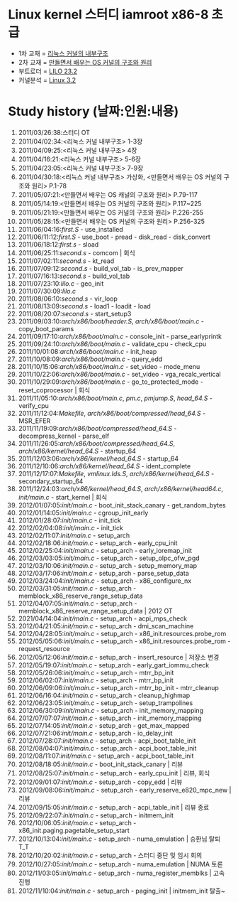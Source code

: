 Linux kernel 스터디 iamroot x86-8 초급
========================================
* 1차 교재 = [리눅스 커널의 내부구조](http://www.yes24.com/24/goods/3080849)
* 2차 교재 = [만들면서 배우는 OS 커널의 구조와 원리](http://www.yes24.com/24/goods/1469757)
* 부트로더 = [LILO 23.2](http://code.google.com/p/linx86study8-lilo232)
* 커널분석 = [Linux 3.2](https://github.com/x86-8/linux-3.2.git)

Study history (날짜:인원:내용)
==============================
01. 2011/03/26:38:스터디 OT
02. 2011/04/02:34:<리눅스 커널 내부구조> 1-3장
03. 2011/04/09:25:<리눅스 커널 내부구조> 4장
04. 2011/04/16:21:<리눅스 커널 내부구조> 5-6장
05. 2011/04/23:05:<리눅스 커널 내부구조> 7-9장
06. 2011/04/30:18:<리눅스 커널 내부구조> 가상화, <만들면서 배우는 OS 커널의 구조와 원리> P.1-78
07. 2011/05/07:21:<만들면서 배우는 OS 캐널의 구조와 원리> P.79-117
08. 2011/05/14:19:<만들면서 배우는 OS 커널의 구조와 원리> P.117~225
09. 2011/05/21:19:<만들면서 배우는 OS 커널의 구조와 원리> P.226-255
10. 2011/05/28:15:<만들면서 배우는 OS 커널의 구조와 원리> P.256-325
11. 2011/06/04:16:*first.S* - use_installed
12. 2011/06/11:12:*first.S* - use_boot - pread - disk_read - disk_convert
13. 2011/06/18:12:*first.s* - sload
14. 2011/06/25:11:*second.s* - comcom | 회식
15. 2011/07/02:11:*second.s* - kt_read
16. 2011/07/09:12:*second.s* - build_vol_tab - is_prev_mapper
17. 2011/07/16:13:*second.s* - build_vol_tab
18. 2011/07/23:10:*lilo.c* - geo_init
19. 2011/07/30:09:*lilo.c*
20. 2011/08/06:10:*second.s* - vir_loop
21. 2011/08/13:09:*second.s* - load1 - loadit - load
22. 2011/08/20:07:*second.s* - start_setup3
23. 2011/09/03:10:*arch/x86/boot/header.S*, *arch/x86/boot/main.c* - copy_boot_params
24. 2011/09/17:10:*arch/x86/boot/main.c* - console_init - parse_earlyprintk
25. 2011/09/24:10:*arch/x86/boot/main.c* - validate_cpu - check_cpu
26. 2011/10/01:08:*arch/x86/boot/main.c* - init_heap
27. 2011/10/08:09:*arch/x86/boot/main.c* - query_edd
28. 2011/10/15:06:*arch/x86/boot/main.c* - set_video - mode_menu
29. 2011/10/22:06:*arch/x86/boot/main.c* - set_video - vga_recalc_vertical
30. 2011/10/29:09:*arch/x86/boot/main.c* - go_to_protected_mode - reset_coprocessor | 회식
31. 2011/11/05:10:*arch/x86/boot/main.c*, *pm.c*, *pmjump.S*, *head_64.S* - verify_cpu
32. 2011/11/12:04:*Makefile*, *arch/x86/boot/compressed/head_64.S* - MSR_EFER
33. 2011/11/19:09:*arch/x86/boot/compressed/head_64.S* - decompress_kernel - parse_elf
34. 2011/11/26:05:*arch/x86/boot/compressed/head_64.S*, *arch/x86/kernel/head_64.S* - startup_64
35. 2011/12/03:06:*arch/x86/kernel/head_64.S* - startup_64
36. 2011/12/10:06:*arch/x86/kernel/head_64.S* - ident_complete
37. 2011/12/17:07:*Makefile*, *vmlinux.lds.S*, *arch/x86/kernel/head_64.S* - secondary_startup_64
38. 2011/12/24:03:*arch/x86/kernel/head_64.S*, *arch/x86/kernel/head64.c*, *init/main.c* - start_kernel | 회식
39. 2012/01/07:05:*init/main.c* - boot_init_stack_canary - get_random_bytes
40. 2012/01/14:05:*init/main.c* - cgroup_init_early
41. 2012/01/28:07:*init/main.c* - init_tick
42. 2012/02/04:08:*init/main.c* - init_tick
43. 2012/02/11:07:*init/main.c* - setup_arch
44. 2012/02/18:06:*init/main.c* - setup_arch - early_cpu_init
45. 2012/02/25:04:*init/main.c* - setup_arch - early_ioremap_init
46. 2012/03/03:05:*init/main.c* - setup_arch - setup_olpc_ofw_pgd
47. 2012/03/10:06:*init/main.c* - setup_arch - setup_memory_map
48. 2012/03/17:06:*init/main.c* - setup_arch - parse_setup_data
49. 2012/03/24:04:*init/main.c* - setup_arch - x86_configure_nx
50. 2012/03/31:05:*init/main.c* - setup_arch - memblock_x86_reserve_range_setup_data
51. 2012/04/07:05:*init/main.c* - setup_arch - memblock_x86_reserve_range_setup_data | 2012 OT
52. 2021/04/14:04:*init/main.c* - setup_arch - acpi_mps_check
53. 2012/04/21:05:*init/main.c* - setup_arch - dmi_scan_machine
54. 2012/04/28:05:*init/main.c* - setup_arch - x86_init.resources.probe_rom
55. 2012/05/05:06:*init/main.c* - setup_arch - x86_init.resources.probe_rom - request_resource
56. 2012/05/12:06:*init/main.c* - setup_arch - insert_resource | 저장소 변경
57. 2012/05/19:07:*init/main.c* - setup_arch - early_gart_iommu_check
58. 2012/05/26:06:*init/main.c* - setup_arch - mtrr_bp_init
59. 2012/06/02:07:*init/main.c* - setup_arch - mtrr_bp_init
60. 2012/06/09:06:*init/main.c* - setup_arch - mtrr_bp_init - mtrr_cleanup
61. 2012/06/16:04:*init/main.c* - setup_arch - cleanup_highmap
62. 2012/06/23:05:*init/main.c* - setup_arch - setup_trampolines
63. 2012/06/30:09:*init/main.c* - setup_arch - init_memory_mapping
64. 2012/07/07:07:*init/main.c* - setup_arch - init_memory_mapping
65. 2012/07/14:05:*init/main.c* - setup_arch - get_max_mapped
66. 2012/07/21:06:*init/main.c* - setup_arch - io_delay_init
67. 2012/07/28:07:*init/main.c* - setup_arch - acpi_boot_table_init
68. 2012/08/04:07:*init/main.c* - setup_arch - acpi_boot_table_init
69. 2012/08/11:07:*init/main.c* - setup_arch - acpi_boot_table_init
70. 2012/08/18:05:*init/main.c* - boot_init_stack_canary | 리뷰
71. 2012/08/25:07:*init/main.c* - setup_arch - early_cpu_init | 리뷰, 회식
72. 2012/09/01:07:*init/main.c* - setup_arch - copy_edd | 리뷰
73. 2012/09/08:06:*init/main.c* - setup_arch - early_reserve_e820_mpc_new | 리뷰
74. 2012/09/15:05:*init/main.c* - setup_arch - acpi_table_init | 리뷰 종료
75. 2012/09/22:07:*init/main.c* - setup_arch - initmem_init
76. 2012/10/06:05:*init/main.c* - setup_arch - x86_init.paging.pagetable_setup_start
77. 2012/10/13:04:*init/main.c* - setup_arch - 	numa_emulation | 승환님 탈퇴 T_T
78. 2012/10/20:02:*init/main.c* - setup_arch - 	스터디 중단 및 임시 회의
79. 2012/10/27:05:*init/main.c* - setup_arch - 	numa_emulation | NUMA 토론
79. 2012/11/03:05:*init/main.c* - setup_arch - 	numa_register_memblks | 고속 진행
79. 2012/11/10:04:*init/main.c* - setup_arch - 	paging_init | initmem_init 탈출~
